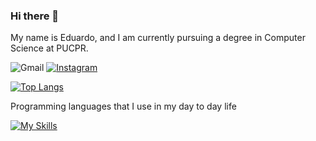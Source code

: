 ### Hi there 👋
My name is Eduardo, and I am currently pursuing a degree in Computer Science at PUCPR.

![Gmail](https://img.shields.io/badge/Gmail-D14836?style=for-the-badge&logo=gmail&logoColor=white)
[![Instagram](https://img.shields.io/badge/Instagram-E4405F?style=for-the-badge&logo=instagram&logoColor=white)](https://instagram.com/edu.lagoo)

[![Top Langs](https://github-readme-stats.vercel.app/api/top-langs/?username=EduLago)](https://github.com/anuraghazra/github-readme-stats)

Programming languages that I use in my day to day life

[![My Skills](https://skillicons.dev/icons?i=py,cs,java,html,css,js,mysql)](https://skillicons.dev)

